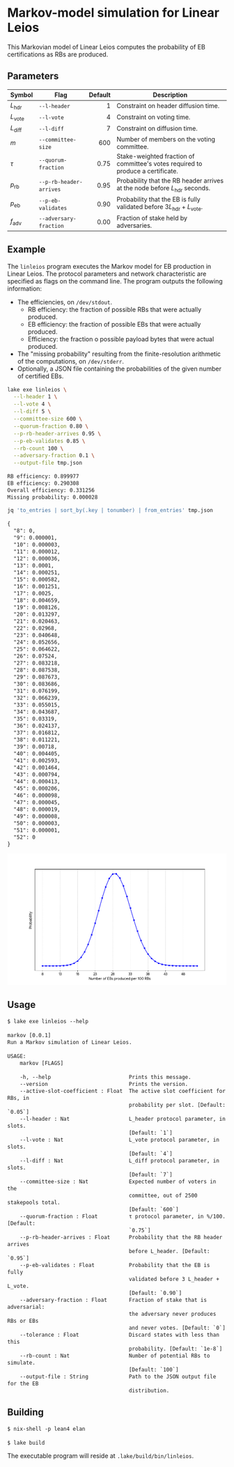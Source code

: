 # Markov-model simulation for Linear Leios

This Markovian model of Linear Leios computes the probability of EB certifications as RBs are produced.


## Parameters

| Symbol          | Flag                    | Default | Description                                                                         |
|-----------------|-------------------------|--------:|-------------------------------------------------------------------------------------|
| $L_\text{hdr}$  | `--l-header`            |       1 | Constraint on header diffusion time.                                                |
| $L_\text{vote}$ | `--l-vote`              |       4 | Constraint on voting time.                                                          |
| $L_\text{diff}$ | `--l-diff`              |       7 | Constraint on diffusion time.                                                       |
| $m$             | `--committee-size`      |     600 | Number of members on the voting committee.                                          |
| $\tau$          | `--quorum-fraction`     |    0.75 | Stake-weighted fraction of committee's votes required to produce a certificate.     |
| $p_\text{rb}$   | `--p-rb-header-arrives` |    0.95 | Probability that the RB header arrives at the node before $L_\text{hdr}$ seconds.   |
| $p_\text{eb}$   | `--p-eb-validates`      |    0.90 | Probability that the EB is fully validated before $3 L_\text{hdr} + L_\text{vote}$. |
| $f_\text{adv}$  | `--adversary-fraction`  |    0.00 | Fraction of stake held by adversaries.                                              |


## Example

The `linleios` program executes the Markov model for EB production in Linear Leios. The protocol parameters and network characteristic are specified as flags on the command line. The program outputs the following information:

- The efficiencies, on `/dev/stdout`.
    - RB efficiency: the fraction of possible RBs that were actually produced.
    - EB efficiency: the fraction of possible EBs that were actually produced.
    - Efficiency: the fraction o possible payload bytes that were actual produced.
- The "missing probability" resulting from the finite-resolution arithmetic of the computations, on `/dev/stderr`.
- Optionally, a JSON file containing the probabilities of the given number of certified EBs.

```bash
lake exe linleios \
  --l-header 1 \
  --l-vote 4 \
  --l-diff 5 \
  --committee-size 600 \
  --quorum-fraction 0.80 \
  --p-rb-header-arrives 0.95 \
  --p-eb-validates 0.85 \
  --rb-count 100 \
  --adversary-fraction 0.1 \
  --output-file tmp.json
```

```console
RB efficiency: 0.899977
EB efficiency: 0.290308
Overall efficiency: 0.331256
Missing probability: 0.000028
```

```bash
jq 'to_entries | sort_by(.key | tonumber) | from_entries' tmp.json
```

```console
{
  "8": 0,
  "9": 0.000001,
  "10": 0.000003,
  "11": 0.000012,
  "12": 0.000036,
  "13": 0.0001,
  "14": 0.000251,
  "15": 0.000582,
  "16": 0.001251,
  "17": 0.0025,
  "18": 0.004659,
  "19": 0.008126,
  "20": 0.013297,
  "21": 0.020463,
  "22": 0.02968,
  "23": 0.040648,
  "24": 0.052656,
  "25": 0.064622,
  "26": 0.07524,
  "27": 0.083218,
  "28": 0.087538,
  "29": 0.087673,
  "30": 0.083686,
  "31": 0.076199,
  "32": 0.066239,
  "33": 0.055015,
  "34": 0.043687,
  "35": 0.03319,
  "36": 0.024137,
  "37": 0.016812,
  "38": 0.011221,
  "39": 0.00718,
  "40": 0.004405,
  "41": 0.002593,
  "42": 0.001464,
  "43": 0.000794,
  "44": 0.000413,
  "45": 0.000206,
  "46": 0.000098,
  "47": 0.000045,
  "48": 0.000019,
  "49": 0.000008,
  "50": 0.000003,
  "51": 0.000001,
  "52": 0
}
```

![Example results](example-results.png)


## Usage

```console
$ lake exe linleios --help

markov [0.0.1]
Run a Markov simulation of Linear Leios.

USAGE:
    markov [FLAGS]

    -h, --help                         Prints this message.
    --version                          Prints the version.
    --active-slot-coefficient : Float  The active slot coefficient for RBs, in
                                       probability per slot. [Default: `0.05`]
    --l-header : Nat                   L_header protocol parameter, in slots.
                                       [Default: `1`]
    --l-vote : Nat                     L_vote protocol parameter, in slots.
                                       [Default: `4`]
    --l-diff : Nat                     L_diff protocol parameter, in slots.
                                       [Default: `7`]
    --committee-size : Nat             Expected number of voters in the
                                       committee, out of 2500 stakepools total.
                                       [Default: `600`]
    --quorum-fraction : Float          τ protocol parameter, in %/100. [Default:
                                       `0.75`]
    --p-rb-header-arrives : Float      Probability that the RB header arrives
                                       before L_header. [Default: `0.95`]
    --p-eb-validates : Float           Probability that the EB is fully
                                       validated before 3 L_header + L_vote.
                                       [Default: `0.90`]
    --adversary-fraction : Float       Fraction of stake that is adversarial:
                                       the adversary never produces RBs or EBs
                                       and never votes. [Default: `0`]
    --tolerance : Float                Discard states with less than this
                                       probability. [Default: `1e-8`]
    --rb-count : Nat                   Number of potential RBs to simulate.
                                       [Default: `100`]
    --output-file : String             Path to the JSON output file for the EB
                                       distribution.
```


## Building

```console
$ nix-shell -p lean4 elan

$ lake build
```

The executable program will reside at `.lake/build/bin/linleios`.
